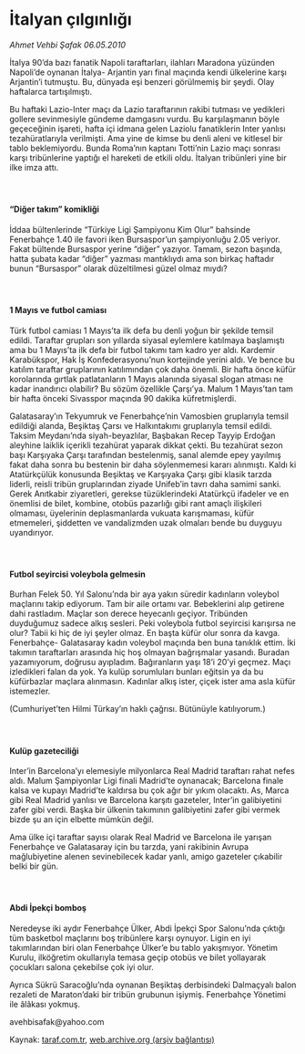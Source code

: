 # İtalyan çılgınlığı

*Ahmet Vehbi Şafak  06.05.2010*

<div class="yazi"><p>İtalya 90’da bazı fanatik Napoli taraftarları, ilahları Maradona yüzünden Napoli’de oynanan İtalya- Arjantin yarı final maçında kendi ülkelerine karşı Arjantin’i tutmuştu. Bu, dünyada eşi benzeri görülmemiş bir şeydi. Olay haftalarca tartışılmıştı.</p>
<p>Bu haftaki Lazio-Inter maçı da Lazio taraftarının rakibi tutması ve yedikleri gollere sevinmesiyle gündeme damgasını vurdu. Bu karşılaşmanın böyle geçeceğinin işareti, hafta içi idmana gelen Laziolu fanatiklerin Inter yanlısı tezahüratlarıyla verilmişti. Ama yine de kimse bu denli aleni ve kitlesel bir tablo beklemiyordu. Bunda Roma’nın kaptanı Totti’nin Lazio maçı sonrası karşı tribünlerine yaptığı el hareketi de etkili oldu. İtalyan tribünleri yine bir ilke imza attı.</p>
<h4> </h4>
<h4>“Diğer takım” komikliği</h4>
<p>İddaa bültenlerinde “Türkiye Ligi Şampiyonu Kim Olur” bahsinde Fenerbahçe 1.40 ile favori iken Bursaspor’un şampiyonluğu 2.05 veriyor. Fakat bültende Bursaspor yerine “diğer” yazıyor. Tamam, sezon başında, hatta şubata kadar “diğer” yazması mantıklıydı ama son birkaç haftadır bunun “Bursaspor” olarak düzeltilmesi güzel olmaz mıydı?</p>
<h4> </h4>
<h4>1 Mayıs ve futbol camiası</h4>
<p>Türk futbol camiası 1 Mayıs’ta ilk defa bu denli yoğun bir şekilde temsil edildi. Taraftar grupları son yıllarda siyasal eylemlere katılmaya başlamıştı ama bu 1 Mayıs’ta ilk defa bir futbol takımı tam kadro yer aldı. Kardemir Karabükspor, Hak İş Konfederasyonu’nun kortejinde yerini aldı. Ve bence bu katılım taraftar gruplarının katılımından çok daha önemli. Bir hafta önce küfür korolarında gırtlak patlatanların 1 Mayıs alanında siyasal slogan atması ne kadar inandırıcı olabilir? Bu sözüm özellikle Çarşı’ya. Malum 1 Mayıs’tan tam bir hafta önceki Sivasspor maçında 90 dakika küfretmişlerdi.</p>
<p>Galatasaray’ın Tekyumruk ve Fenerbahçe’nin Vamosbien gruplarıyla temsil edildiği alanda, Beşiktaş Çarsı ve Halkıntakımı gruplarıyla temsil edildi. Taksim Meydanı’nda siyah-beyazlılar, Başbakan Recep Tayyip Erdoğan aleyhine laiklik içerikli tezahürat yaparak dikkat çekti. Bu tezahürat sezon başı Karşıyaka Çarşı tarafından bestelenmiş, sanal alemde epey yayılmış fakat daha sonra bu bestenin bir daha söylenmemesi kararı alınmıştı. Kaldı ki Atatürkçülük konusunda Beşiktaş ve Karşıyaka Çarşı gibi klasik tarzda liderli, reisli tribün gruplarından ziyade Unifeb’in tavrı daha samimi sanki. Gerek Anıtkabir ziyaretleri, gerekse tüzüklerindeki Atatürkçü ifadeler ve en önemlisi de bilet, kombine, otobüs pazarlığı gibi rant amaçlı ilişkileri olmaması, üyelerinin deplasmanlarda vukuata karışmaması, küfür etmemeleri, şiddetten ve vandalizmden uzak olmaları bende bu duyguyu uyandırıyor.</p>
<h4> </h4>
<h4>Futbol seyircisi voleybola gelmesin</h4>
<p>Burhan Felek 50. Yıl Salonu’nda bir aya yakın süredir kadınların voleybol maçlarını takip ediyorum. Tam bir aile ortamı var. Bebeklerini alıp getirene dahi rastladım. Maçlar son derece heyecanlı geçiyor. Tribünden duyduğumuz sadece alkış sesleri. Peki voleybola futbol seyircisi karışırsa ne olur? Tabii ki hiç de iyi şeyler olmaz. En başta küfür olur sonra da kavga. Fenerbahçe- Galatasaray kadın voleybol maçında ben buna tanıklık ettim. İki takımın taraftarları arasında hiç hoş olmayan bağrışmalar yasandı. Buradan yazamıyorum, doğrusu ayıpladım. Bağıranların yaşı 18’i 20’yi geçmez. Maçı izledikleri falan da yok. Ya kulüp sorumluları bunları eğitsin ya da bu küfürbazlar maçlara alınmasın. Kadınlar alkış ister, çiçek ister ama asla küfür istemezler.</p>
<p>(Cumhuriyet’ten Hilmi Türkay’ın haklı çağrısı. Bütünüyle katılıyorum.)</p>
<h4> </h4>
<h4>Kulüp gazeteciliği</h4>
<p>Inter’in Barcelona’yı elemesiyle milyonlarca Real Madrid taraftarı rahat nefes aldı. Malum Şampiyonlar Ligi finali Madrid’te oynanacak; Barcelona finale kalsa ve kupayı Madrid’te kaldırsa bu çok ağır bir yıkım olacaktı. As, Marca gibi Real Madrid yanlısı ve Barcelona karşıtı gazeteler, Inter’in galibiyetini zafer gibi verdi. Başka bir ülkenin takımının galibiyetini zafer gibi vermek bizde şu an için elbette mümkün değil.</p>
<p>Ama ülke içi taraftar sayısı olarak Real Madrid ve Barcelona ile yarışan Fenerbahçe ve Galatasaray için bu tarzda, yani rakibinin Avrupa mağlubiyetine alenen sevinebilecek kadar yanlı, amigo gazeteler çıkabilir belki bir gün.</p>
<h4> </h4>
<h4>Abdi İpekçi bomboş</h4>
<p>Neredeyse iki aydır Fenerbahçe Ülker, Abdi İpekçi Spor Salonu’nda çıktığı tüm basketbol maçlarını boş tribünlere karşı oynuyor. Ligin en iyi takımlarından biri olan Fenerbahçe Ülker’e bu tablo yakışmıyor. Yönetim Kurulu, ilköğretim okullarıyla temasa geçip otobüs ve bilet yollayarak çocukları salona çekebilse çok iyi olur.</p>
<p>Ayrıca Sükrü Saracoğlu’nda oynanan Beşiktaş derbisindeki Dalmaçyalı balon rezaleti de Maraton’daki bir tribün grubunun işiymiş. Fenerbahçe Yönetimi ile âlâkası yokmuş.</p>
<p>avehbisafak@yahoo.com</p></div>

Kaynak: [taraf.com.tr](http://www.taraf.com.tr:80/ahmet-vehbi-safak/makale-italyan-cilginligi.htm), [web.archive.org (arşiv bağlantısı)](http://web.archive.org/web/20100509014105/http://www.taraf.com.tr:80/ahmet-vehbi-safak/makale-italyan-cilginligi.htm)
